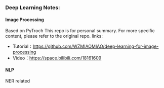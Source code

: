 ### Deep Learning Notes:

#### Image Processing
Based on PyTroch
This repo is for personal summary. For more specific content, please refer to the original repo. links:
- Tutorial：https://github.com/WZMIAOMIAO/deep-learning-for-image-processing
- Video：https://space.bilibili.com/18161609

#### NLP
NER related


